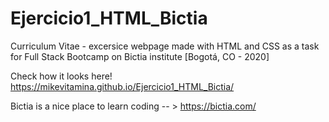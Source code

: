 # Ejercicio1_HTML_Bictia
Curriculum Vitae - excersice webpage made with HTML and CSS as a task for Full Stack Bootcamp on Bictia institute [Bogotá, CO - 2020]

Check how it looks here! https://mikevitamina.github.io/Ejercicio1_HTML_Bictia/

Bictia is a nice place to learn coding -- > https://bictia.com/
